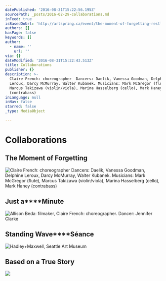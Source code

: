 ```yaml
---
datePublished: '2016-08-31T15:22:56.195Z'
sourcePath: _posts/2016-02-29-collaborations.md
inFeed: true
isBasedOnUrl: 'http://artspring.ca/event/the-moment-of-forgetting-restless-productions/'
authors: []
hasPage: false
keywords: []
author:
  - name: ''
    url: ''
via: {}
dateModified: '2016-08-31T15:22:43.513Z'
title: Collaborations
publisher: {}
description: >-
  Claire French: choreographer  Dancers: Daelik, Vanessa Goodman, Delphine
  Leroux, Darcy McMurray, Walter Kubanek. Musicians: Mark McGregor (flute),
  Marcus Takizawa (violin/viola), Marina Hasselberg (cello), Mark Haney
  (contrabass)
inLanguage: null
inNav: false
starred: false
_type: MediaObject

---
```

# Collaborations

## The Moment of Forgetting
![Claire French: choreographer  Dancers: Daelik, Vanessa Goodman, Delphine Leroux, Darcy McMurray, Walter Kubanek. Musicians: Mark McGregor (flute), Marcus Takizawa (violin/viola), Marina Hasselberg (cello), Mark Haney (contrabass)](https://s3-us-west-2.amazonaws.com/the-grid-img/p/1e0447651c0b046a32e6660a61d725d28c29ed5d.jpg)

## Just a****Minute
![Allison Beda: filmaker, Claire French: choreographer.  Dancer: Jennifer Clarke](https://s3-us-west-2.amazonaws.com/the-grid-img/p/9829f6810f7ea2c028280dd4885c30c0a00ff3e0.png)

## Standing Wave****Séance
![Hadley+Maxwell, Seattle Art Museum](https://s3-us-west-2.amazonaws.com/the-grid-img/p/96b7717e2ac444b7614527f64b66a6b44e421e51.jpg)

## Based on a True Story
![](https://s3-us-west-2.amazonaws.com/the-grid-img/p/7fc2aaf1e655f8a23c2d0a2d3d423d5c5f13fccd.jpg)